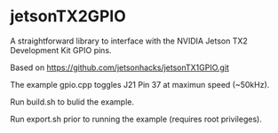 # jetsonTX2GPIO
A straightforward library to interface with the NVIDIA Jetson TX2 Development Kit GPIO pins.

Based on https://github.com/jetsonhacks/jetsonTX1GPIO.git

The example gpio.cpp toggles J21 Pin 37 at maximun speed (~50kHz).

Run build.sh to bulid the example.

Run export.sh prior to running the example (requires root privileges).

